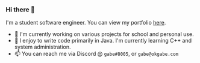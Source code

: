 ### Hi there 👋
I'm a student software engineer. You can view my portfolio [here](https://okgabe.com).

- 🔭 I'm currently working on various projects for school and personal use.
- 🌱 I enjoy to write code primarily in Java. I'm currently learning C++ and system administration.
- 📫 You can reach me via Discord @ `gabe#8005`, or `gabe@okgabe.com`
